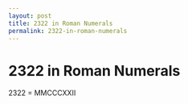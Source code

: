 ```yaml
---
layout: post
title: 2322 in Roman Numerals
permalink: 2322-in-roman-numerals
---
```


# 2322 in Roman Numerals

2322 = MMCCCXXII
